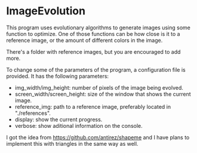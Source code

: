 # ImageEvolution

This program uses evolutionary algorithms to generate images using some function to optimize.
One of those functions can be how close is it to a reference image, or the amount of different colors in the image.

There's a folder with reference images, but you are encouraged to add more.

To change some of the parameters of the program, a configuration file is provided. It has the following parameters:
- img_width/img_height: number of pixels of the image being evolved.
- screen_width/screen_height: size of the window that shows the current image.
- reference_img: path to a reference image, preferably located in "./references".
- display: show the current progress.
- verbose: show aditional information on the console.


I got the idea from https://github.com/antirez/shapeme and I have plans to implement this with triangles in the same way as well.

